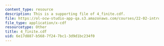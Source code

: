 ```yaml
---
content_type: resource
description: This is a supporting file of 4_finite.cdf.
file: https://ol-ocw-studio-app-qa.s3.amazonaws.com/courses/22-02-introduction-to-applied-nuclear-physics-spring-2012/6e17d887b5687f247bc13d9d1bc234f0_4_finite.cdf
file_type: application/x-cdf
resourcetype: Other
title: 4_finite.cdf
uid: 6e17d887-b568-7f24-7bc1-3d9d1bc234f0
---
```

